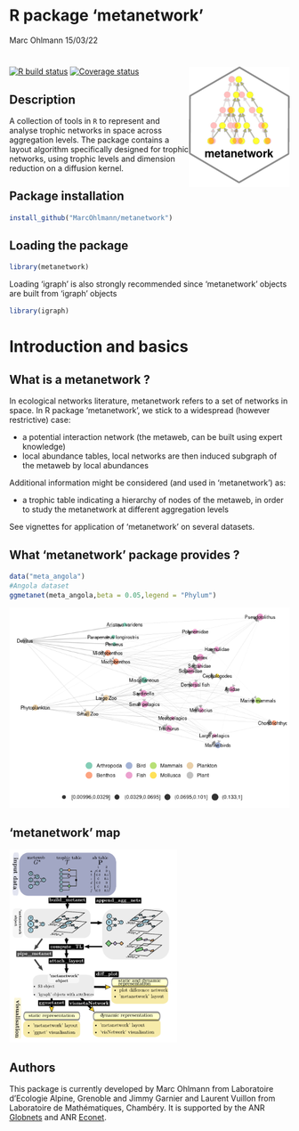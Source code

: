R package ‘metanetwork’
================
Marc Ohlmann
15/03/22

# <img src="man/figures/logo_metanetwork.png" align="right" />

<!-- badges: start -->

[![R build
status](https://github.com/MarcOhlmann/metanetwork/actions/workflows/R-CMD-check.yaml/badge.svg)](https://github.com/MarcOhlmann/metanetwork/actions)
[![Coverage
status](https://codecov.io/gh/MarcOhlmann/metanetwork/branch/main/graph/badge.svg)](https://codecov.io/github/MarcOhlmann/metanetwork?branch=main)
<!-- badges: end -->

## Description

A collection of tools in `R` to represent and analyse trophic networks
in space across aggregation levels. The package contains a layout
algorithm specifically designed for trophic networks, using trophic
levels and dimension reduction on a diffusion kernel.

## Package installation

``` r
install_github("MarcOhlmann/metanetwork")
```

## Loading the package

``` r
library(metanetwork)
```

Loading ‘igraph’ is also strongly recommended since ‘metanetwork’
objects are built from ‘igraph’ objects

``` r
library(igraph)
```

# Introduction and basics

## What is a metanetwork ?

In ecological networks literature, metanetwork refers to a set of
networks in space. In R package ‘metanetwork’, we stick to a widespread
(however restrictive) case:

- a potential interaction network (the metaweb, can be built using
  expert knowledge)
- local abundance tables, local networks are then induced subgraph of
  the metaweb by local abundances

Additional information might be considered (and used in ‘metanetwork’)
as:

- a trophic table indicating a hierarchy of nodes of the metaweb, in
  order to study the metanetwork at different aggregation levels

See vignettes for application of ‘metanetwork’ on several datasets.

## What ‘metanetwork’ package provides ?

``` r
data("meta_angola")
#Angola dataset
ggmetanet(meta_angola,beta = 0.05,legend = "Phylum")
```

![](man/figures/unnamed-chunk-4-1.png)<!-- -->

## ‘metanetwork’ map

<img src="man/figures/metanetwork_map.png" title="A caption" alt="A caption" width="60%" />

## Authors

This package is currently developed by Marc Ohlmann from Laboratoire
d’Ecologie Alpine, Grenoble and Jimmy Garnier and Laurent Vuillon from
Laboratoire de Mathématiques, Chambéry. It is supported by the ANR
[Globnets](https://anr.fr/Projet-ANR-16-CE02-0009) and ANR
[Econet](https://cmatias.perso.math.cnrs.fr/ANR_EcoNet.html).
